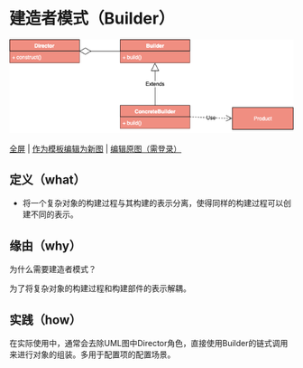 # 建造者模式（Builder）

![建造者模式](https://raw.githubusercontent.com/CodePoem/VDesignPatterns/master/docs/drawio/Builder.png)

<a href = "https://www.draw.io/?lightbox=1#Uhttps://raw.githubusercontent.com/CodePoem/VDesignPatterns/master/docs/drawio/Builder.png">全屏</a> |
<a href = "https://www.draw.io/#Uhttps://raw.githubusercontent.com/CodePoem/VDesignPatterns/master/docs/drawio/Builder.png">作为模板编辑为新图</a> |
<a href = "https://www.draw.io/#HCodePoem/VDesignPatterns/master/docs/drawio/Builder.drawio">编辑原图（需登录）</a>

## 定义（what）

- 将一个复杂对象的构建过程与其构建的表示分离，使得同样的构建过程可以创建不同的表示。

## 缘由（why）

为什么需要建造者模式？

为了将复杂对象的构建过程和构建部件的表示解耦。

## 实践（how）

在实际使用中，通常会去除UML图中Director角色，直接使用Builder的链式调用来进行对象的组装。多用于配置项的配置场景。
